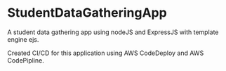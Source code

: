 # StudentDataGatheringApp
A student data gathering app using nodeJS and ExpressJS with template engine ejs.

Created CI/CD for this application using AWS CodeDeploy and AWS CodePipline. 
